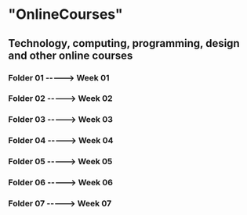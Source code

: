 # "OnlineCourses"
## Technology, computing, programming, design and other online courses
### Folder 01 -----> Week 01
### Folder 02 -----> Week 02
### Folder 03 -----> Week 03
### Folder 04 -----> Week 04
### Folder 05 -----> Week 05
### Folder 06 -----> Week 06
### Folder 07 -----> Week 07